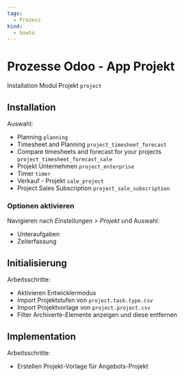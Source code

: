 ```yaml
---
tags:
  - Prozess
kind:
  - howto
---
```

# Prozesse Odoo - App Projekt
Installation Modul Projekt `project`

## Installation

Auswahl:
*  Planning `planning`
* Timesheet and Planning  `project_timesheet_forecast`
* Compare timesheets and forecast for your projects `project_timesheet_forecast_sale`
* Projekt Unternehmen `project_enterprise` 
* Timer `timer` 
* Verkauf - Projekt `sale_project`
* Project Sales Subscription  `project_sale_subscription`


### Optionen aktivieren

Navigieren nach *Einstellungen > Projekt* und Auswahl:
* Unteraufgaben
* Zeiterfassung

## Initialisierung

Arbeitsschritte:
* Aktivieren Entwicklermodus
* Import Projektstufen von `project.task.type.csv`
* Import Projektvorlage von `project.project.csv`
* Filter Archiverte-Elemente anzeigen und diese entfernen

## Implementation

Arbeitsschritte:
*  Erstellen Projekt-Vorlage für Angebots-Projekt